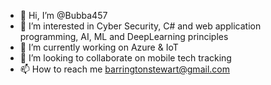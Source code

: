 - 👋 Hi, I’m @Bubba457
- 👀 I’m interested in Cyber Security, C# and web application programming, AI, ML and DeepLearning principles
- 🌱 I’m currently working on Azure & IoT
- 💞️ I’m looking to collaborate on mobile tech tracking
- 📫 How to reach me barringtonstewart@gmail.com

<!---
Bubba457/Bubba457 is a ✨ special ✨ repository because its `README.md` (this file) appears on your GitHub profile.
You can click the Preview link to take a look at your changes.
--->
